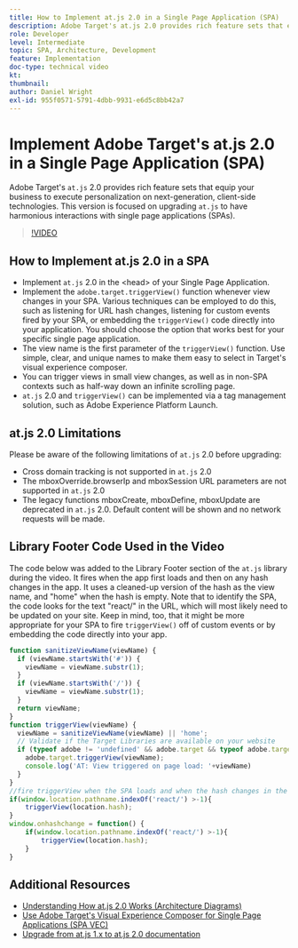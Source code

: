 ```yaml
---
title: How to Implement at.js 2.0 in a Single Page Application (SPA)
description: Adobe Target's at.js 2.0 provides rich feature sets that equip your business to execute personalization on next-generation, client-side technologies. Follow these steps to implement at.js 2.0 in a Single Page Application (SPA).
role: Developer
level: Intermediate
topic: SPA, Architecture, Development
feature: Implementation
doc-type: technical video
kt:
thumbnail:
author: Daniel Wright
exl-id: 955f0571-5791-4dbb-9931-e6d5c8bb42a7
---
```

# Implement Adobe Target's at.js 2.0 in a Single Page Application (SPA)

Adobe Target's `at.js` 2.0 provides rich feature sets that equip your business to execute personalization on next-generation, client-side technologies. This version is focused on upgrading `at.js` to have harmonious interactions with single page applications (SPAs).

>[!VIDEO](https://video.tv.adobe.com/v/26248?quality=12)

## How to Implement at.js 2.0 in a SPA

* Implement `at.js` 2.0 in the &lt;head&gt; of your Single Page Application.  
* Implement the `adobe.target.triggerView()` function whenever view changes in your SPA. Various techniques can be employed to do this, such as listening for URL hash changes, listening for custom events fired by your SPA, or embedding the `triggerView()` code directly into your application. You should choose the option that works best for your specific single page application.
* The view name is the first parameter of the `triggerView()` function. Use simple, clear, and unique names to make them easy to select in Target's visual experience composer.
* You can trigger views in small view changes, as well as in non-SPA contexts such as half-way down an infinite scrolling page.
* `at.js` 2.0 and `triggerView()` can be implemented via a tag management solution, such as Adobe Experience Platform Launch.

## at.js 2.0 Limitations

Please be aware of the following limitations of `at.js` 2.0 before upgrading:

* Cross domain tracking is not supported in `at.js` 2.0
* The mboxOverride.browserIp and mboxSession URL parameters are not supported in `at.js` 2.0
* The legacy functions mboxCreate, mboxDefine, mboxUpdate are deprecated in `at.js` 2.0. Default content will be shown and no network requests will be made.

## Library Footer Code Used in the Video

The code below was added to the Library Footer section of the `at.js` library during the video. It fires when the app first loads and then on any hash changes in the app. It uses a cleaned-up version of the hash as the view name, and "home" when the hash is empty. Note that to identify the SPA, the code looks for the text "react/" in the URL, which will most likely need to be updated on your site. Keep in mind, too, that it might be more appropriate for your SPA to fire `triggerView()` off of custom events or by embedding the code directly into your app.

```javascript
function sanitizeViewName(viewName) {
  if (viewName.startsWith('#')) {
    viewName = viewName.substr(1);
  }
  if (viewName.startsWith('/')) {
    viewName = viewName.substr(1);
  }
  return viewName;
}
function triggerView(viewName) {
  viewName = sanitizeViewName(viewName) || 'home';
  // Validate if the Target Libraries are available on your website
  if (typeof adobe != 'undefined' && adobe.target && typeof adobe.target.triggerView === 'function') {
    adobe.target.triggerView(viewName);
    console.log('AT: View triggered on page load: '+viewName)
  }
}
//fire triggerView when the SPA loads and when the hash changes in the SPA
if(window.location.pathname.indexOf('react/') >-1){
    triggerView(location.hash);
}
window.onhashchange = function() {
    if(window.location.pathname.indexOf('react/') >-1){
        triggerView(location.hash);
    }
}
```

## Additional Resources

* [Understanding How at.js 2.0 Works (Architecture Diagrams)](understanding-how-atjs-20-works.md)  
* [Use Adobe Target's Visual Experience Composer for Single Page Applications (SPA VEC)](../experiences/use-the-visual-experience-composer-for-single-page-applications.md)
* [Upgrade from at.js 1.x to at.js 2.0 documentation](https://docs.adobe.com/content/help/en/target/using/implement-target/client-side/upgrading-from-atjs-1x-to-atjs-20.html)
